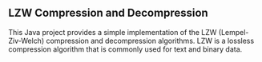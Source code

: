 ## LZW Compression and Decompression

This Java project provides a simple implementation of the LZW (Lempel-Ziv-Welch) compression and decompression algorithms. LZW is a lossless compression algorithm that is commonly used for text and binary data.


